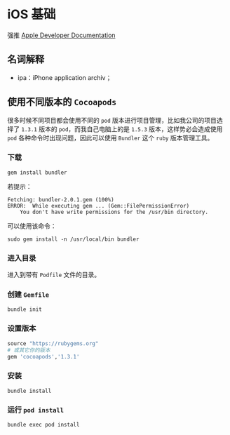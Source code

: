 # iOS 基础
强推 [Apple Developer Documentation](https://developer.apple.com/documentation/)

## 名词解释
* ipa：iPhone application archiv；

## 使用不同版本的 `Cocoapods`
很多时候不同项目都会使用不同的 `pod` 版本进行项目管理，比如我公司的项目选择了 `1.3.1` 版本的 `pod`，而我自己电脑上的是 `1.5.3` 版本，这样势必会造成使用 `pod` 各种命令时出现问题，因此可以使用 `Bundler` 这个 `ruby` 版本管理工具。

### 下载
```shell
gem install bundler
```

若提示：
```
Fetching: bundler-2.0.1.gem (100%)
ERROR:  While executing gem ... (Gem::FilePermissionError)
    You don't have write permissions for the /usr/bin directory.
```

可以使用该命令：
```shell
sudo gem install -n /usr/local/bin bundler  
```

### 进入目录
进入到带有 `Podfile` 文件的目录。

### 创建 `Gemfile`
```shell
bundle init
```

### 设置版本
```ruby
source "https://rubygems.org"
# 或其它你的版本
gem 'cocoapods','1.3.1'
```

### 安装
```shell
bundle install
```

### 运行 `pod install`
```shell
bundle exec pod install
```